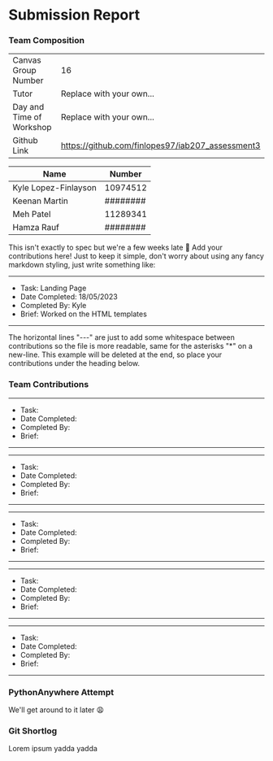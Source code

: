# Submission Report

### Team Composition
|                          |                                                   |
| ------------------------ | ------------------------------------------------- |
| Canvas Group Number      |  16                                               |
| Tutor                    |  Replace with your own...                         |
| Day and Time of Workshop |  Replace with your own...                         |
| Github Link              |  https://github.com/finlopes97/iab207_assessment3 |

| Name                 | Number   |
| -------------------- | -------- |
| Kyle Lopez-Finlayson | 10974512 |
| Keenan Martin        | ######## |
| Meh Patel            | 11289341 |
| Hamza Rauf           | ######## |

This isn't exactly to spec but we're a few weeks late 🐍
Add your contributions here! Just to keep it simple, don't
worry about using any fancy markdown styling, just write something
like:

---

* Task: Landing Page  
* Date Completed: 18/05/2023  
* Completed By: Kyle  
* Brief: Worked on the HTML templates  

---

The horizontal lines "---" are just to add some whitespace between 
contributions so the file is more readable, same for the asterisks "*"
on a new-line. This example will be deleted at the end, so place 
your contributions under the heading below.

### Team Contributions

---

* Task:  
* Date Completed:  
* Completed By:  
* Brief:

---

---

* Task:  
* Date Completed:  
* Completed By:  
* Brief:

---

---

* Task:  
* Date Completed:  
* Completed By:  
* Brief:

---

---

* Task:  
* Date Completed:  
* Completed By:  
* Brief:

---

---

* Task:  
* Date Completed:  
* Completed By:  
* Brief:

---

### PythonAnywhere Attempt
We'll get around to it later 😩

### Git Shortlog
Lorem ipsum yadda yadda
